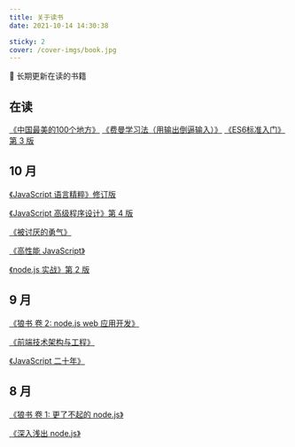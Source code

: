 ```yaml
---
title: 关于读书
date: 2021-10-14 14:30:38

sticky: 2
cover: /cover-imgs/book.jpg
---
```


📖 长期更新在读的书籍

<!-- more -->


## 在读

[《中国最美的100个地方》](https://book.douban.com/subject/10808725/)
[《费曼学习法（用输出倒逼输入）》](https://book.douban.com/subject/35368398/)
[《ES6标准入门》第 3 版](https://book.douban.com/subject/27127030/)

## 10 月

[《JavaScript 语言精粹》修订版](https://book.douban.com/subject/11874748/)

[《JavaScript 高级程序设计》第 4 版](https://book.douban.com/subject/35175321/)

[《被讨厌的勇气》](https://book.douban.com/subject/26369699/)

[《高性能 JavaScript》](https://book.douban.com/subject/5362856/)

[《node.js 实战》第 2 版](https://book.douban.com/subject/30288107/)

## 9 月

[《狼书 卷 2: node.js web 应用开发》](https://book.douban.com/subject/34933584/)

[《前端技术架构与工程》](https://book.douban.com/subject/34919554/)

[《JavaScript 二十年》](https://book.douban.com/subject/35446937/)

## 8 月

[《狼书 卷 1: 更了不起的 node.js》](https://book.douban.com/subject/33950116/)

[《深入浅出 node.js》](https://book.douban.com/subject/25768396/)
